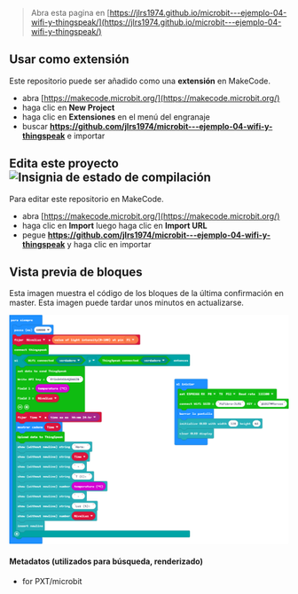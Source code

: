 
> Abra esta pagina en [https://jlrs1974.github.io/microbit---ejemplo-04-wifi-y-thingspeak/](https://jlrs1974.github.io/microbit---ejemplo-04-wifi-y-thingspeak/)

## Usar como extensión

Este repositorio puede ser añadido como una **extensión** en MakeCode.

* abra [https://makecode.microbit.org/](https://makecode.microbit.org/)
* haga clic en **New Project**
* haga clic en **Extensiones** en el menú del engranaje
* buscar **https://github.com/jlrs1974/microbit---ejemplo-04-wifi-y-thingspeak** e importar

## Edita este proyecto ![Insignia de estado de compilación](https://github.com/jlrs1974/microbit---ejemplo-04-wifi-y-thingspeak/workflows/MakeCode/badge.svg)

Para editar este repositorio en MakeCode.

* abra [https://makecode.microbit.org/](https://makecode.microbit.org/)
* haga clic en **Import** luego haga clic en **Import URL**
* pegue **https://github.com/jlrs1974/microbit---ejemplo-04-wifi-y-thingspeak** y haga clic en importar

## Vista previa de bloques

Esta imagen muestra el código de los bloques de la última confirmación en master.
Esta imagen puede tardar unos minutos en actualizarse.

![Una vista renderizada de los bloques](https://github.com/jlrs1974/microbit---ejemplo-04-wifi-y-thingspeak/raw/master/.github/makecode/blocks.png)

#### Metadatos (utilizados para búsqueda, renderizado)

* for PXT/microbit
<script src="https://makecode.com/gh-pages-embed.js"></script><script>makeCodeRender("{{ site.makecode.home_url }}", "{{ site.github.owner_name }}/{{ site.github.repository_name }}");</script>
